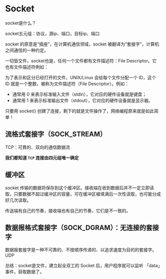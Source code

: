 # Socket

socket是什么？

socket五元组：协议，源ip、端口，目标ip、端口



socket 的原意是“插座”，在计算机通信领域，socket 被翻译为“套接字”，计算机之间通信的一种约定。

一切皆文件，socket也是，任何一个文件都有文件描述符：File Descriptor。它也有文件描述符例如：

为了表示和区分已经打开的文件，UNIX/Linux 会给每个文件分配一个 ID，这个 ID 就是一个整数，被称为文件描述符（File Descriptor）。例如：

- 通常用 0 来表示标准输入文件（stdin），它对应的硬件设备就是键盘；
- 通常用 1 来表示标准输出文件（stdout），它对应的硬件设备就是显示器。

只要用 socket() 创建了连接，剩下的就是文件操作了，网络编程原来就是如此简单！

## 流格式套接字（SOCK_STREAM）

TCP：可靠的、双向的通信数据流

**我们都知道 `TCP` 连接由四元组唯一确定**

## 缓冲区

socket 传输的数据将保存到这个缓冲区。接收端在收到数据后并不一定立即读取，只要数据不超过缓冲区的容量，可在缓冲区被填满后一次性读取，也可能分成好几次读取。

传送端有自己的节奏，接收端也有自己的节奏，它们是不一致的。

## 数据报格式套接字（SOCK_DGRAM）：无连接的套接字

数据报套接字是一种不可靠的、不按顺序传递的、以追求速度为目的的套接字。UDP



总结：socket是文件，建立起全双工的 Socket 后，用户程序就可以监听 「data」事件，获取数据了。

